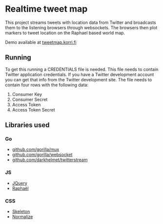 # Realtime tweet map

This project streams tweets with location data from Twitter and broadcasts
them to the listening browsers through websockets. The browsers then plot
markers to tweet location on the Raphael based world map.

Demo available at [tweetmap.korri.fi](http://tweetmap.korri.fi/)

## Running

To get this running a CREDENTIALS file is needed. This file needs to contain
Twitter application credentials. If you have a Twitter development account
you can get that info from the Twitter development site. The file needs to
contain four rows with the following data:

1. Consumer Key
2. Consumer Secret
3. Access Token
4. Access Token Secret

## Libraries used

### Go

* [github.com/gorilla/mux](https://github.com/gorilla/mux)
* [github.com/gorilla/websocket](https://github.com/gorilla/websocket)
* [github.com/darkhelmet/twitterstream](https://github.com/darkhelmet/twitterstream)

### JS

* [JQuery](https://jquery.com/)
* [Raphaël](http://raphaeljs.com/)

### CSS

* [Skeleton](http://getskeleton.com/)
* [Normalize](http://git.io/normalize)